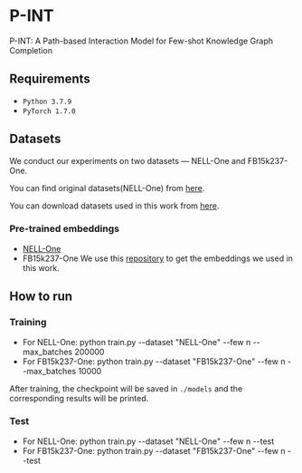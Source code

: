 # P-INT
P-INT: A Path-based Interaction Model for Few-shot Knowledge Graph Completion

## Requirements
* ``Python 3.7.9 ``
* ``PyTorch 1.7.0``

## Datasets
We conduct our experiments on two datasets — NELL-One and FB15k237-One. 

You can find original datasets(NELL-One) from [here](https://github.com/xwhan/One-shot-Relational-Learning).

You can download datasets used in this work from [here](https://drive.google.com/drive/folders/16pamNJ-8gDPC2qaObN0pr93xeqdzq4Sq?usp=sharing).

### Pre-trained embeddings
* [NELL-One](https://drive.google.com/file/d/1XXvYpTSTyCnN-PBdUkWBXwXBI99Chbps/view?usp=sharing)
* FB15k237-One   We use this [repository](https://github.com/thunlp/OpenKE) to get the embeddings we used in this work.

## How to run

### Training
* For NELL-One: python train.py --dataset "NELL-One" --few n --max_batches 200000
* For FB15k237-One: python train.py --dataset "FB15k237-One" --few n --max_batches 10000

After training, the checkpoint will be saved in `./models` and the corresponding results will be printed.

### Test
* For NELL-One: python train.py --dataset "NELL-One" --few n --test
* For FB15k237-One: python train.py --dataset "FB15k237-One" --few n --test

